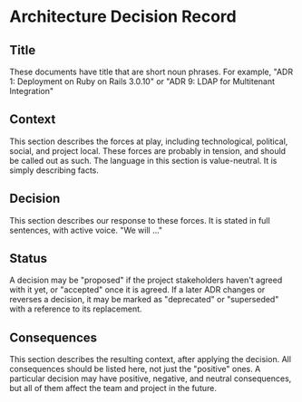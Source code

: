 # Architecture Decision Record

## Title

These documents have title that are short noun phrases. For example, "ADR 1: Deployment on Ruby on Rails 3.0.10" or "ADR 9: LDAP for Multitenant Integration"

## Context

This section describes the forces at play, including technological, political, social, and project local. These forces are probably in tension, and should be called out as such. The language in this section is value-neutral. It is simply describing facts.

## Decision

This section describes our response to these forces. It is stated in full sentences, with active voice. "We will ..."

## Status

A decision may be "proposed" if the project stakeholders haven't agreed with it yet, or "accepted" once it is agreed. If a later ADR changes or reverses a decision, it may be marked as "deprecated" or "superseded" with a reference to its replacement.

## Consequences

This section describes the resulting context, after applying the decision. All consequences should be listed here, not just the "positive" ones. A particular decision may have positive, negative, and neutral consequences, but all of them affect the team and project in the future.